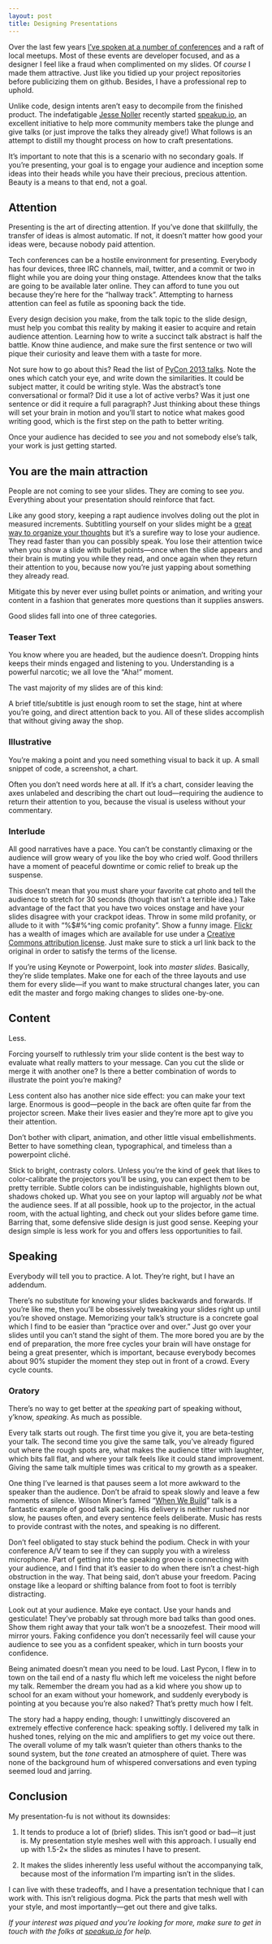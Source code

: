 ```yaml
---
layout: post
title: Designing Presentations
---
```


Over the last few years [I’ve spoken at a number of conferences](http://lanyrd.com/idangazit) and a raft of local meetups. Most of these events are developer focused, and as a designer I feel like a fraud when complimented on my slides. Of _course_ I made them attractive. Just like you tidied up your project repositories before publicizing them on github. Besides, I have a professional rep to uphold.

Unlike code, design intents aren’t easy to decompile from the finished product. The indefatigable [Jesse Noller](http://twitter.com/jessenoller) recently started [speakup.io](http://speakup.io), an excellent initiative to help more community members take the plunge and give talks (or just improve the talks they already give!) What follows is an attempt to distill my thought process on how to craft presentations.

It’s important to note that this is a scenario with no secondary goals. If you’re presenting, your goal is to engage your audience and inception some ideas into their heads while you have their precious, precious attention. Beauty is a means to that end, not a goal.

## Attention

Presenting is the art of directing attention. If you’ve done that skillfully, the transfer of ideas is almost automatic. If not, it doesn’t matter how good your ideas were, because nobody paid attention.

Tech conferences can be a hostile environment for presenting. Everybody has four devices, three IRC channels, mail, twitter, and a commit or two in flight while you are doing your thing onstage. Attendees know that the talks are going to be available later online. They can afford to tune you out because they’re here for the “hallway track”. Attempting to harness attention can feel as futile as spooning back the tide.

Every design decision you make, from the talk topic to the slide design, must help you combat this reality by making it easier to acquire and retain audience attention. Learning how to write a succinct talk abstract is half the battle. Know thine audience, and make sure the first sentence or two will pique their curiosity and leave them with a taste for more.

Not sure how to go about this? Read the list of [PyCon 2013 talks](https://us.pycon.org/2013/schedule/talks/list/). Note the ones which catch your eye, and write down the similarities. It could be subject matter, it could be writing style. Was the abstract’s tone conversational or formal? Did it use a lot of active verbs? Was it just one sentence or did it require a full paragraph? Just thinking about these things will set your brain in motion and you’ll start to notice what makes good writing good, which is the first step on the path to better writing.

Once your audience has decided to see _you_ and not somebody else’s talk, your work is just getting started.

## You are the main attraction

People are not coming to see your slides. They are coming to see _you_. Everything about your presentation should reinforce that fact.

Like any good story, keeping a rapt audience involves doling out the plot in measured increments. Subtitling yourself on your slides might be a [great way to organize your thoughts](http://www.wired.com/wired/archive/11.09/ppt2.html) but it’s a surefire way to lose your audience. They read faster than you can possibly speak. You lose their attention twice when you show a slide with bullet points—once when the slide appears and their brain is muting you while they read, and once again when they return their attention to you, because now you’re just yapping about something they already read.

Mitigate this by never ever using bullet points or animation, and writing your content in a fashion that generates more questions than it supplies answers. 

Good slides fall into one of three categories.

### Teaser Text

You know where you are headed, but the audience doesn’t. Dropping hints keeps their minds engaged and listening to you. Understanding is a powerful narcotic; we all love the “Aha!” moment.

The vast majority of my slides are of this kind:

<script async class="speakerdeck-embed" data-slide="58" data-id="8b6628a0156a0130f5111231381d612b" data-ratio="1.33333333333333" src="//speakerdeck.com/assets/embed.js"></script>

<script async class="speakerdeck-embed" data-slide="34" data-id="505b2b05f4e6ad0002053d10" data-ratio="1.33333333333333" src="//speakerdeck.com/assets/embed.js"></script>

<script async class="speakerdeck-embed" data-slide="9" data-id="502a81c896f0c3000206027e" data-ratio="1.33333333333333" src="//speakerdeck.com/assets/embed.js"></script>

<script async class="speakerdeck-embed" data-slide="60" data-id="4f5d0e53ad819b001f00321b" data-ratio="1.33333333333333" src="//speakerdeck.com/assets/embed.js"></script>

A brief title/subtitle is just enough room to set the stage, hint at where you’re going, and direct attention back to you. All of these slides accomplish that without giving away the shop.




### Illustrative

You’re making a point and you need something visual to back it up. A small snippet of code, a screenshot, a chart.

Often you don’t need words here at all. If it’s a chart, consider leaving the axes unlabeled and describing the chart out loud—requiring the audience to return their attention to you, because the visual is useless without your commentary.

<script async class="speakerdeck-embed" data-slide="28" data-id="502a81c896f0c3000206027e" data-ratio="1.33333333333333" src="//speakerdeck.com/assets/embed.js"></script>

<script async class="speakerdeck-embed" data-slide="38" data-id="4f5d0e53ad819b001f00321b" data-ratio="1.33333333333333" src="//speakerdeck.com/assets/embed.js"></script>

<script async class="speakerdeck-embed" data-slide="57" data-id="8b6628a0156a0130f5111231381d612b" data-ratio="1.33333333333333" src="//speakerdeck.com/assets/embed.js"></script>

<script async class="speakerdeck-embed" data-slide="47" data-id="4f5d0e53ad819b001f00321b" data-ratio="1.33333333333333" src="//speakerdeck.com/assets/embed.js"></script>

### Interlude

All good narratives have a pace. You can’t be constantly climaxing or the audience will grow weary of you like the boy who cried wolf. Good thrillers have a moment of peaceful downtime or comic relief to break up the suspense.

This doesn’t mean that you must share your favorite cat photo and tell the audience to stretch for 30 seconds (though that isn’t a terrible idea.) Take advantage of the fact that you have two voices onstage and have your slides disagree with your crackpot ideas. Throw in some mild profanity, or allude to it with “%$#%^ing comic profanity”. Show a funny image. [Flickr](http://www.flickr.com/search/advanced/) has a wealth of images which are available for use under a [Creative Commons attribution license](http://www.flickr.com/creativecommons/). Just make sure to stick a url link back to the original in order to satisfy the terms of the license.

<script async class="speakerdeck-embed" data-slide="33" data-id="505b2b05f4e6ad0002053d10" data-ratio="1.33333333333333" src="//speakerdeck.com/assets/embed.js"></script>

<script async class="speakerdeck-embed" data-slide="8" data-id="505b2b05f4e6ad0002053d10" data-ratio="1.33333333333333" src="//speakerdeck.com/assets/embed.js"></script>

<script async class="speakerdeck-embed" data-slide="36" data-id="4e7e30524362080070000672" data-ratio="1.33333333333333" src="//speakerdeck.com/assets/embed.js"></script>

<script async class="speakerdeck-embed" data-slide="55" data-id="4fd97c5717e30000220088dc" data-ratio="1.2994923857868" src="//speakerdeck.com/assets/embed.js"></script>


If you’re using Keynote or Powerpoint, look into _master slides_. Basically, they’re slide templates. Make one for each of the three layouts and use them for every slide—if you want to make structural changes later, you can edit the master and forgo making changes to slides one-by-one.

## Content

Less.

Forcing yourself to ruthlessly trim your slide content is the best way to evaluate what really matters to your message. Can you cut the slide or merge it with another one? Is there a better combination of words to illustrate the point you’re making?

Less content also has another nice side effect: you can make your text large. Enormous is good—people in the back are often quite far from the projector screen. Make their lives easier and they’re more apt to give you their attention.

Don’t bother with clipart, animation, and other little visual embellishments. Better to have something clean, typographical, and timeless than a powerpoint cliché.

Stick to bright, contrasty colors. Unless you’re the kind of geek that likes to color-calibrate the projectors you’ll be using, you can expect them to be pretty terrible. Subtle colors can be indistinguishable, highlights blown out, shadows choked up. What you see on your laptop will arguably _not_ be what the audience sees. If at all possible, hook up to the projector, in the actual room, with the actual lighting, and check out your slides before game time. Barring that, some defensive slide design is just good sense. Keeping your design simple is less work for you and offers less opportunities to fail.


## Speaking

Everybody will tell you to practice. A lot. They’re right, but I have an addendum.

There’s no substitute for knowing your slides backwards and forwards. If you’re like me, then you’ll be obsessively tweaking your slides right up until you’re shoved onstage. Memorizing your talk’s structure is a concrete goal which I find to be easier than “practice over and over.” Just go over your slides until you can’t stand the sight of them. The more bored you are by the end of preparation, the more free cycles your brain will have onstage for being a great presenter, which is important, because everybody becomes about 90% stupider the moment they step out in front of a crowd. Every cycle counts.

### Oratory

There’s no way to get better at the _speaking_ part of speaking without, y’know, _speaking_. As much as possible.

Every talk starts out rough. The first time you give it, you are beta-testing your talk. The second time you give the same talk, you’ve already figured out where the rough spots are, what makes the audience titter with laughter, which bits fall flat, and where your talk feels like it could stand improvement. Giving the same talk multiple times was critical to my growth as a speaker.

One thing I’ve learned is that pauses seem a lot more awkward to the speaker than the audience. Don’t be afraid to speak slowly and leave a few moments of silence. Wilson Miner’s famed “[When We Build](http://vimeo.com/34017777)” talk is a fantastic example of good talk pacing. His delivery is neither rushed nor slow, he pauses often, and every sentence feels deliberate. Music has rests to provide contrast with the notes, and speaking is no different.

Don’t feel obligated to stay stuck behind the podium. Check in with your conference A/V team to see if they can supply you with a wireless microphone. Part of getting into the speaking groove is connecting with your audience, and I find that it’s easier to do when there isn’t a chest-high obstruction in the way. That being said, don’t abuse your freedom. Pacing onstage like a leopard or shifting balance from foot to foot is terribly distracting.

Look out at your audience. Make eye contact. Use your hands and gesticulate! They’ve probably sat through more bad talks than good ones. Show them right away that your talk won’t be a snoozefest. Their mood will mirror yours. Faking confidence you don’t necessarily feel will cause your audience to see you as a confident speaker, which in turn boosts your confidence.

Being animated doesn’t mean you need to be loud. Last Pycon, I flew in to town on the tail end of a nasty flu which left me voiceless the night before my talk. Remember the dream you had as a kid where you show up to school for an exam without your homework, and suddenly everybody is pointing at you because you’re also naked? That’s pretty much how I felt.

The story had a happy ending, though: I unwittingly discovered an extremely effective conference hack: speaking softly. I delivered my talk in hushed tones, relying on the mic and amplifiers to get my voice out there. The overall volume of my talk wasn’t quieter than others thanks to the sound system, but the _tone_ created an atmosphere of quiet. There was none of the background hum of whispered conversations and even typing seemed loud and jarring.


## Conclusion

My presentation-fu is not without its downsides:

1. It tends to produce a lot of (brief) slides. This isn’t good or bad—it just is. My presentation style meshes well with this approach. I usually end up with 1.5-2× the slides as minutes I have to present.

2. It makes the slides inherently less useful without the accompanying talk, because most of the information I’m imparting isn’t in the slides.

I can live with these tradeoffs, and I have a presentation technique that I can work with. This isn’t religious dogma. Pick the parts that mesh well with your style, and most importantly—get out there and give talks.

_If your interest was piqued and you’re looking for more, make sure to get in touch with the folks at [speakup.io](http://speakup.io) for help._